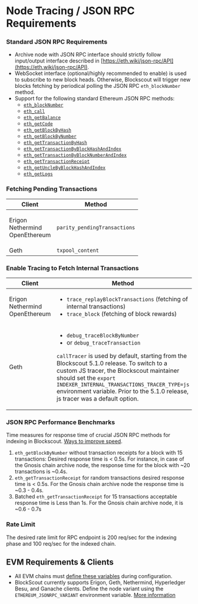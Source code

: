 # Node Tracing / JSON RPC Requirements

### Standard JSON RPC Requirements

* Archive node with JSON RPC interface should strictly follow input/output interface described in [https://eth.wiki/json-rpc/API](https://eth.wiki/json-rpc/API).
* WebSocket interface (optional/highly recommended to enable) is used to subscribe to new block heads. Otherwise, Blockscout will trigger new blocks fetching by periodical polling the JSON RPC `eth_blockNumber` method.
* Support for the following standard Ethereum JSON RPC methods:
  * [`eth_blockNumber`](https://eth.wiki/json-rpc/API#eth\_blocknumber)
  * [`eth_call`](https://eth.wiki/json-rpc/API#eth\_call)
  * [`eth_getBalance`](https://eth.wiki/json-rpc/API#eth\_getbalance)
  * [`eth_getCode`](https://eth.wiki/json-rpc/API#eth\_getcode)
  * [`eth_getBlockByHash`](https://eth.wiki/json-rpc/API#eth\_getblockbyhash)
  * [`eth_getBlockByNumber`](https://eth.wiki/json-rpc/API#eth\_getblockbynumber)
  * [`eth_getTransactionByHash`](https://eth.wiki/json-rpc/API#eth\_gettransactionbyhash)
  * [`eth_getTransactionByBlockHashAndIndex`](https://eth.wiki/json-rpc/API#eth\_gettransactionbyblockhashandindex)
  * [`eth_getTransactionByBlockNumberAndIndex`](https://eth.wiki/json-rpc/API#eth\_gettransactionbyblocknumberandindex)
  * [`eth_getTransactionReceipt`](https://eth.wiki/json-rpc/API#eth\_gettransactionreceipt)
  * [`eth_getUncleByBlockHashAndIndex`](https://eth.wiki/json-rpc/API#eth\_getunclebyblockhashandindex)
  * [`eth_getLogs`](https://eth.wiki/json-rpc/API#eth\_getlogs)

### **Fetching Pending Transactions**

| Client                                      | Method                       |
| ------------------------------------------- | ---------------------------- |
| <p>Erigon<br>Nethermind<br>OpenEthereum</p> | `parity_pendingTransactions` |
| Geth                                        | `txpool_content`             |

### Enable Tracing to Fetch Internal Transactions

| Client                                      | Method                                                                                                                                                                                                                                                                                                                                                                                                                            |
| ------------------------------------------- | --------------------------------------------------------------------------------------------------------------------------------------------------------------------------------------------------------------------------------------------------------------------------------------------------------------------------------------------------------------------------------------------------------------------------------- |
| <p>Erigon<br>Nethermind<br>OpenEthereum</p> | <ul><li><code>trace_replayBlockTransactions</code> (fetching of internal transactions)</li><li><code>trace_block</code> (fetching of block rewards)</li></ul>                                                                                                                                                                                                                                                                     |
| Geth                                        | <ul><li><code>debug_traceBlockByNumber</code></li><li>or <code>debug_traceTransaction</code></li></ul><p><code>callTracer</code> is used by default, starting from the Blockscout 5.1.0 release. To switch to a custom JS tracer, the Blockscout maintainer should set the <code>export INDEXER_INTERNAL_TRANSACTIONS_TRACER_TYPE=js</code> environment variable. Prior to the 5.1.0 release, js tracer was a default option.</p> |

### JSON RPC Performance Benchmarks

Time measures for response time of crucial JSON RPC methods for indexing in Blockscout. [Ways to improve speed](../../faqs/faqs.md#how-do-i-speed-up-my-self-hosted-instance).

1. `eth_getBlockByNumber` without transaction receipts for a block with 15 transactions: Desired response time is < 0.5s. For instance, in case of the Gnosis chain archive node, the response time for the block with \~20 transactions is \~0.4s.
2. `eth_getTransactionReceipt` for random transactions desired response time is < 0.5s. For the Gnosis chain archive node the response time is \~0.3 - 0.4s.
3. Batched `eth_getTransactionReceipt` for 15 transactions acceptable response time is Less than 1s. For the Gnosis chain archive node, it is \~0.6 - 0.7s

### Rate Limit

The desired rate limit for RPC endpoint is 200 req/sec for the indexing phase and 100 req/sec for the indexed chain.

## EVM Requirements & Clients

* All EVM chains must [define these variables](deployment-differences-between-chains.md) during configuration.
* BlockScout currently supports Erigon, Geth, Nethermind, Hyperledger Besu, and Ganache clients. Define the node variant using the `ETHEREUM_JSONRPC_VARIANT` environment variable. [More information](client-settings.md)
